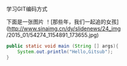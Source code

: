 ﻿学习GIT编码方式






下面是一张图片
！[那些年，我们一起追的女孩](http://www.sinaimg.cn/dy/slidenews/24_img
/2015_01/54274_1154891_173655.jpg)
```java
public static void main (String [] args){
	System.out.println("Hello,Gitsub");
}

```